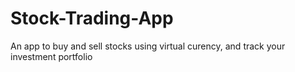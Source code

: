 # Stock-Trading-App
An app to buy and sell stocks using virtual curency, and track your investment portfolio
